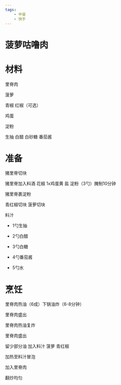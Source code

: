 ```yaml
---
tags:
    - 中餐
    - 快手
---
```


# 菠萝咕噜肉

# 材料

里脊肉

菠萝

青椒 红椒（可选）

鸡蛋

淀粉

生抽 白醋 白砂糖 番茄酱

# 准备

猪里脊切块

猪里脊加入料酒 花椒 1x鸡蛋黄 盐 淀粉（3勺）腌制10分钟

猪里脊裹淀粉

青红椒切块 菠萝切块

料汁

- 1勺生抽

- 2勺白醋

- 3勺白糖

- 4勺番茄酱

- 5勺水

# 烹饪

里脊肉热油（6成）下锅油炸（6-8分钟）

里脊肉盛出

里脊肉热油复炸

里脊肉盛出

留少部分油 加入料汁 菠萝 青红椒

加热至料汁冒泡

加入里脊肉

翻炒均匀